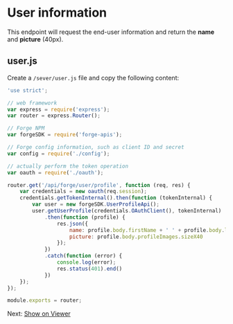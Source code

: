 # User information

This endpoint will request the end-user information and return the **name** and **picture** (40px).

## user.js

Create a `/sever/user.js` file and copy the following content:

```javascript
'use strict';

// web framework
var express = require('express');
var router = express.Router();

// Forge NPM
var forgeSDK = require('forge-apis');

// Forge config information, such as client ID and secret
var config = require('./config');

// actually perform the token operation
var oauth = require('./oauth');

router.get('/api/forge/user/profile', function (req, res) {
    var credentials = new oauth(req.session);
    credentials.getTokenInternal().then(function (tokenInternal) {
        var user = new forgeSDK.UserProfileApi();
        user.getUserProfile(credentials.OAuthClient(), tokenInternal)
            .then(function (profile) {
                res.json({
                    name: profile.body.firstName + ' ' + profile.body.lastName,
                    picture: profile.body.profileImages.sizeX40
                });
            })
            .catch(function (error) {
                console.log(error);
                res.status(401).end()
            })
    });
});

module.exports = router;
```

Next: [Show on Viewer](viewer/3legged/readme)